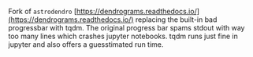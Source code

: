 Fork of ``astrodendro`` [https://dendrograms.readthedocs.io/](https://dendrograms.readthedocs.io/) replacing the built-in bad progressbar with tqdm.
The original progress bar spams stdout with way too many lines which crashes jupyter notebooks. tqdm runs just fine in jupyter and also offers a guesstimated run time.
